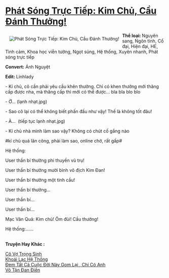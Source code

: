 <a href="https://utruyen.com/phat-song-truc-tiep-kim-chu-cau-danh-thuong/19270/" title="Phát Sóng Trực Tiếp: Kim Chủ, Cầu Đánh Thưởng!"><h1>Phát Sóng Trực Tiếp: Kim Chủ, Cầu Đánh Thưởng!</h1></a><div style="display:table"><img align="right" style="float: left; padding: 10px;" src="https://utruyen.com/images/story/200x260/phat-song-truc-tiep-kim-chu-cau-danh-thuong.jpg" alt="Phát Sóng Trực Tiếp: Kim Chủ, Cầu Đánh Thưởng!"><b>Thể loại: </b>Nguyên sang, Ngôn tình, Cổ đại, Hiện đại, HE, Tình cảm, Khoa học viễn tưởng, Ngọt sủng, Hệ thống, Xuyên nhanh, Phát sóng trực tiếp<p></p><b>Convert:</b> Ánh Nguyệt<p></p><b>Edit: </b>Linhlady<p></p>- Kí chủ, cô cần phải yêu cầu khên thưởng. Chỉ có khen thưởng mới thăng cấp được nha, mà thăng cấp thì mới có thể được... bla bla blo blo<p></p>- Ờ... (lạnh nhạt.jpg)<p></p>- Sao cô lại có thể không biết phấn đấu như vậy! Thế là không tốt đâu!<p></p>- À...  (tiếp tục lạnh nhạt.jpg)<p></p>- Kí chủ nhà mình làm sao vậy? Không có chút cố gắng nào <p></p>#kí chủ quá lãn công, phải làm sao, online chờ, rất gấp#<p></p>Hệ thống:<p></p>User thần bí thưởng phi thuyền vũ trụ!<p></p>User thần bí thưởng mười bình vô địch Kim Đan!<p></p>User thần bí thưởng một tinh cầu!<p></p>User thần bí thưởng...<p></p>User thần bí...<p></p>User thần bí...<p></p>Mạc Vân Quả: Kim chủ! Ôm đùi! Cầu thưởng!<p></p>Hệ thống:......</div><p><br><b>Truyện Hay Khác :</b></p><a href="https://utruyen.com/co-vo-trong-sinh/25308/" alt="Cô Vợ Trọng Sinh">Cô Vợ Trọng Sinh</a><br/><a href="https://github.com/quanluxury/truyenhot/tree/master/truyenhay/16033/" alt="Khoái Lạc Hệ Thống">Khoái Lạc Hệ Thống</a><br/><a href="https://truyenngontinhay.wordpress.com/2019/10/03/dem-tat-ca-cuoc-doi-nay-gom-lai-chi-co-anh/" alt="Đem Tất Cả Cuộc Đời Này Gom Lại , Chỉ Có Anh">Đem Tất Cả Cuộc Đời Này Gom Lại , Chỉ Có Anh</a><br/><a href="https://truyenhot2020.wordpress.com/2019/12/11/vo-tan-dan-dien/" alt="Vô Tận Đan Điền">Vô Tận Đan Điền</a><br/>